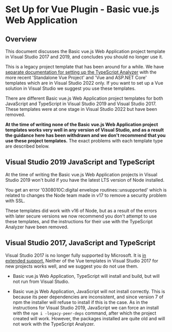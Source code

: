 ﻿# Set Up for Vue Plugin - Basic vue.js Web Application

## Overview

This document discusses the Basic vue.js Web Application project template in Visual Studio 2017 and 2019, and concludes you should no longer use it.

This is a legacy project template that has been around for a while.  We have [separate documentation for setting up the TypeScript Analyzer](setupvue.md) with the more recent 'Standalone Vue Project' and 'Vue and ASP.NET Core' templates which are in Visual Studio 2022 only.  If you want to set up a Vue solution in Visual Studio we suggest you use these templates.

There are different Basic vue.js Web Application project templates for both JavaScript and TypeScript in Visual Studio 2019 and Visual Studio 2017.  These templates were at one stage in Visual Studio 2022 but have been removed.

**At the time of writing none of the Basic vue.js Web Application project templates works very well in any version of Visual Studio, and as a result the guidance here has been withdrawn and we don't recommend that you use these project templates.**  The exact problems with each template type are described below.

## Visual Studio 2019 JavaScript and TypeScript

At the time of writing the Basic vue.js Web Application projects in Visual Studio 2019 won't build if you have the latest LTS version of Node installed.

You get an error '0308010C:digital envelope routines::unsupported' which is related to changes the Node team made in v17 to remove a security problem with SSL.

These templates did work with v16 of Node, but as a result of the errors with later secure versions we now recommend you don't attempt to use these templates, and the instructions for their use with the TypeScript Analyzer have been removed.

## Visual Studio 2017, JavaScript and TypeScript

Visual Studio 2017 is no longer fully supported by Microsoft.  It is [in extended support.](https://devblogs.microsoft.com/visualstudio/support-ends-for-older-versions-of-visual-studio-feb2022/#:~:text=Visual%20Studio%202017%3A%20mainstream%20support,baseline%20to%20remain%20under%20support.)  Neither of the Vue templates in Visual Studio 2017 for new projects works well, and we suggest you do not use them.

- Basic vue.js Web Application, TypeScript will install and build, but will not run from Visual Studio.

- Basic vue.js Web Application, JavaScript will not install correctly.  This is because its peer dependencies are inconsistent, and since version 7 of npm the installer will refuse to install if this is the case.  As in the instructions for Visual Studio 2019, JavaScript we can force an install with the `npm i -legacy-peer-deps` command, after which the project created will work.  However, the packages installed are quite old and will not work with the TypeScript Analyzer.
